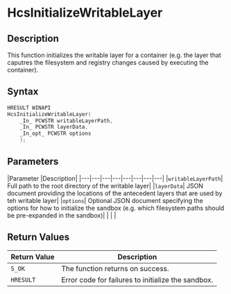 # HcsInitializeWritableLayer

## Description
This function initializes the writable layer for a container (e.g. the layer that caputres the filesystem and registry changes caused by executing the container).

## Syntax

```cpp
HRESULT WINAPI
HcsInitializeWritableLayer(
    _In_ PCWSTR writableLayerPath,
    _In_ PCWSTR layerData,
    _In_opt_ PCWSTR options
    );
```

## Parameters
|Parameter     |Description|
|---|---|---|---|---|---|---|---| 
|`writableLayerPath`| Full path to the root directory of the writable layer|
|`layerData`| JSON document providing the locations of the antecedent layers that are used by teh writable layer|
|`options`| Optional JSON document specifying the options for how to initialize the sandbox (e.g. which filesystem paths should be pre-expanded in the sandbox)|
|    |    | 



## Return Values
|Return Value     |Description|
|---|---|
|`S_OK` | The function returns on success.|
|`HRESULT` | Error code for failures to initialize the sandbox.|

